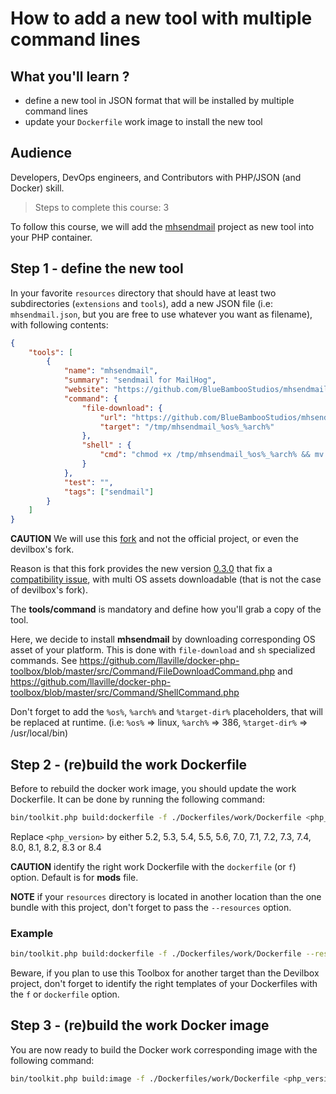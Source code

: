 <!-- markdownlint-disable MD013 -->
# How to add a new tool with multiple command lines

## What you'll learn ?

- define a new tool in JSON format that will be installed by multiple command lines
- update your `Dockerfile` work image to install the new tool

## Audience

Developers, DevOps engineers, and Contributors with PHP/JSON (and Docker) skill.

> Steps to complete this course: 3

To follow this course, we will add the [mhsendmail](https://github.com/mailhog/mhsendmail) project as new tool into your PHP container.

## Step 1 - define the new tool

In your favorite `resources` directory that should have at least two subdirectories (`extensions` and `tools`),
add a new JSON file (i.e: `mhsendmail.json`, but you are free to use whatever you want as filename), with following contents:

```json
{
    "tools": [
        {
            "name": "mhsendmail",
            "summary": "sendmail for MailHog",
            "website": "https://github.com/BlueBambooStudios/mhsendmail",
            "command": {
                "file-download": {
                    "url": "https://github.com/BlueBambooStudios/mhsendmail/releases/download/v0.3.0/mhsendmail_%os%_%arch%",
                    "target": "/tmp/mhsendmail_%os%_%arch%"
                },
                "shell" : {
                    "cmd": "chmod +x /tmp/mhsendmail_%os%_%arch% && mv /tmp/mhsendmail_%os%_%arch% %target-dir%/mhsendmail"
                }
            },
            "test": "",
            "tags": ["sendmail"]
        }
    ]
}
```

**CAUTION** We will use this [fork](https://github.com/BlueBambooStudios/mhsendmail) and not the official project, or even the devilbox's fork.

Reason is that this fork provides the new version [0.3.0](https://github.com/BlueBambooStudios/mhsendmail/releases/tag/v0.3.0)
that fix a [compatibility issue](https://github.com/mailhog/mhsendmail/pull/19), with multi OS assets downloadable
(that is not the case of devilbox's fork).

The **tools/command** is mandatory and define how you'll grab a copy of the tool.

Here, we decide to install **mhsendmail** by downloading corresponding OS asset of your platform.
This is done with `file-download` and `sh` specialized commands.
See <https://github.com/llaville/docker-php-toolbox/blob/master/src/Command/FileDownloadCommand.php>
and <https://github.com/llaville/docker-php-toolbox/blob/master/src/Command/ShellCommand.php>

Don't forget to add the `%os%`, `%arch%` and `%target-dir%` placeholders, that will be replaced at runtime.
(i.e: `%os%` => linux, `%arch%` => 386, `%target-dir%` => /usr/local/bin)

## Step 2 - (re)build the work Dockerfile

Before to rebuild the docker work image, you should update the work Dockerfile.
It can be done by running the following command:

```bash
bin/toolkit.php build:dockerfile -f ./Dockerfiles/work/Dockerfile <php_version>
```

Replace `<php_version>` by either 5.2, 5.3, 5.4, 5.5, 5.6, 7.0, 7.1, 7.2, 7.3, 7.4, 8.0, 8.1, 8.2, 8.3 or 8.4

**CAUTION** identify the right work Dockerfile with the `dockerfile` (or `f`) option. Default is for **mods** file.

**NOTE** if your `resources` directory is located in another location than the one bundle with this project,
don't forget to pass the `--resources` option.

### Example

```bash
bin/toolkit.php build:dockerfile -f ./Dockerfiles/work/Dockerfile --resources /home/me/my-project/Dockerfiles/work/Dockerfile 7.4
```

Beware, if you plan to use this Toolbox for another target than the Devilbox project, don't forget to identify the right templates
of your Dockerfiles with the `f` or `dockerfile` option.

## Step 3 - (re)build the work Docker image

You are now ready to build the Docker work corresponding image with the following command:

```bash
bin/toolkit.php build:image -f ./Dockerfiles/work/Dockerfile <php_version>
```
